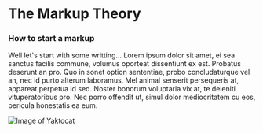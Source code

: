 # The Markup Theory

### How to start a markup

Well let's start with some writting... Lorem ipsum dolor sit amet, ei sea sanctus facilis commune, volumus oporteat dissentiunt ex est. Probatus deserunt an pro. Quo in sonet option sententiae, probo concludaturque vel an, nec id purto alterum laboramus. Mel animal senserit persequeris at, appareat perpetua id sed. Noster bonorum voluptaria vix at, te deleniti vituperatoribus pro. Nec porro offendit ut, simul dolor mediocritatem cu eos, pericula honestatis ea eum.

![Image of Yaktocat](https://octodex.github.com/images/yaktocat.png)
